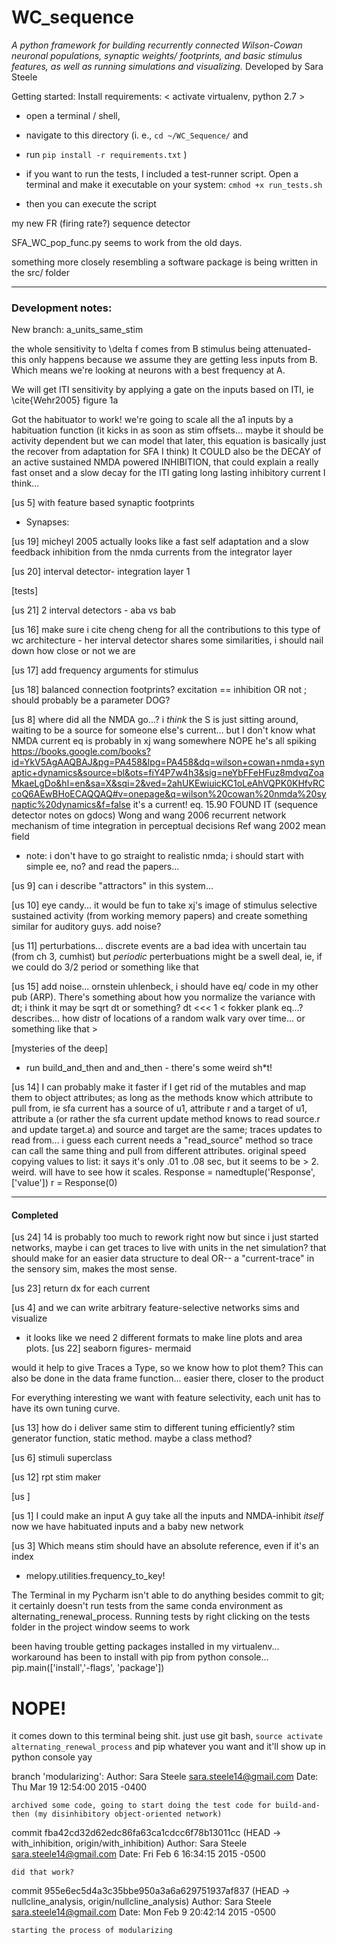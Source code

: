 # WC_sequence

_A python framework for building recurrently connected Wilson-Cowan neuronal populations,
synaptic weights/ footprints, and basic stimulus features, as well as running simulations 
and visualizing._
Developed by Sara Steele


Getting started:
Install requirements:
< activate virtualenv, python 2.7 >
- open a terminal / shell, 
- navigate to this directory 
(i. e., `cd ~/WC_Sequence/` and 
- run 
`pip install -r requirements.txt` )


- if you want to run the tests, I included a test-runner script.
Open a terminal and make it executable on your system:
`cmhod +x run_tests.sh`
- then you can execute the script 

my new FR (firing rate?) sequence detector

SFA_WC_pop_func.py seems to work from the old days.

something more closely resembling a software package is being written in the src/ folder
__________________________
### Development notes: 
New branch: a_units_same_stim

the whole sensitivity to \delta f comes from B stimulus being attenuated- 
this only happens because we assume they are getting less inputs from B. 
Which means we're looking at neurons with a best frequency at A.

We will get ITI sensitivity by applying a gate on the inputs based on ITI, ie \cite{Wehr2005} figure 1a

Got the habituator to work! we're going to scale all the a1 inputs by a 
habituation function (it kicks in as soon as stim offsets... maybe it should be activity dependent but 
we can model that later, this equation is basically just the recover from adaptation for SFA I think)
It COULD also be the DECAY of an active sustained NMDA powered INHIBITION, that could explain a really fast 
onset and a slow decay for the ITI gating long lasting inhibitory current I think...

[us 5]
with feature based synaptic footprints
- Synapses:



[us 19]
micheyl 2005 actually looks like a fast self adaptation and a slow feedback inhibition from the nmda currents from the 
integrator layer

[us 20]
interval detector- integration layer 1



[tests]


[us 21]
2 interval detectors - aba vs bab


[us 16]
make sure i cite cheng cheng for all the contributions to this type of wc architecture - her interval detector shares 
some similarities, i should nail down how close or not we are

[us 17]
add frequency arguments for stimulus


[us 18]
balanced connection footprints? excitation == inhibition
OR not ; should probably be a parameter
DOG?

[us 8]
where did all the NMDA go...? i _think_ the S is just sitting around,
waiting to be a source for someone else's current... but I don't know what NMDA current eq is
probably in xj wang somewhere NOPE he's all spiking
https://books.google.com/books?id=YkV5AgAAQBAJ&pg=PA458&lpg=PA458&dq=wilson+cowan+nmda+synaptic+dynamics&source=bl&ots=fiY4P7w4h3&sig=neYbFFeHFuz8mdvqZoaMkaeLgDo&hl=en&sa=X&sqi=2&ved=2ahUKEwiuicKC1oLeAhVQPK0KHfvRCcoQ6AEwBHoECAQQAQ#v=onepage&q=wilson%20cowan%20nmda%20synaptic%20dynamics&f=false
it's a current! eq. 15.90
FOUND IT (sequence detector notes on gdocs)
Wong and wang 2006 recurrent network mechanism of time integration in perceptual decisions
Ref wang 2002 mean field
- note: i don't have to go straight to realistic nmda; i should start with simple ee, no?
and read the papers...

[us 9]
can i describe "attractors" in this system...

[us 10]
eye candy... it would be fun to take xj's image of stimulus selective sustained activity (from working memory papers) 
and create something similar for auditory guys.
add noise?

[us 11]
perturbations... discrete events are a bad idea with uncertain tau (from ch 3, cumhist)
but _periodic_ perterbuations might be a swell deal, ie, if we could do 3/2 period or something like that
<in phase vs out of phase>

[us 15]
add noise... ornstein uhlenbeck, i should have eq/ code in my other pub (ARP). There's something about how you normalize 
the variance with dt; i think it may be sqrt dt or something? dt <<< 1
< fokker plank eq...? describes... how distr of locations of a random walk vary over time... or something like that >

[mysteries of the deep]
- run build_and_then and and_then - there's some weird sh*t!



[us 14]
I can probably make it faster if I get rid of the mutables and map them to object attributes;
as long as the methods know which attribute to pull from, ie sfa current has a source of u1, attribute r
and a target of u1, attribute a (or rather the sfa current update method knows to read source.r and update target.a) 
and source and target are the same; traces updates to read from...
i guess each current needs a "read_source" method so trace can call the same thing and pull from different attributes.
original speed copying values to list:
it says it's only .01 to .08 sec, but it seems to be > 2. weird.
will have to see how it scales.
Response = namedtuple('Response', ['value'])
r = Response(0)
____


#### Completed


[us 24]
14 is probably too much to rework right now but since i just started networks, 
maybe i can get traces to live with units in the net simulation? that should make for an easier data structure to deal
OR-- a "current-trace" in the sensory sim, makes the most sense.

[us 23]
return dx for each current


[us 4]
and we can write arbitrary feature-selective networks sims and visualize
- it looks like we need 2 different formats to make line plots and area plots.
[us 22]
seaborn figures- mermaid

would it help to give Traces a Type, so we know how to plot them? This can also be done in the data frame function... easier there, closer to the product


For everything interesting we want with feature selectivity, each unit has to have its own tuning curve.

[us 13]
how do i deliver same stim to different tuning efficiently?
stim generator function, static method. maybe a class method?


[us 6]
stimuli superclass

[us 12] 
rpt stim maker

[us ]

[us 1]
I could make an input A guy take all the inputs and NMDA-inhibit _itself_
now we have habituated inputs and a baby new network

[us 3]
Which means stim should have an absolute reference, even if it's an index
- melopy.utilities.frequency_to_key!

The Terminal in my Pycharm isn't able to do anything besides commit to git; it certainly doesn't run tests from the same
conda environment as alternating_renewal_process. Running tests by right clicking on the tests folder in the project
window seems to work

been having trouble getting packages installed in my virtualenv...
workaround has been to install with pip from python console...
pip.main(['install','-flags', 'package'])
# NOPE! 
it comes down to this terminal being shit. just use git bash,
`source activate alternating_renewal_process`
and pip whatever you want and it'll show up in python console yay

branch 'modularizing':
Author: Sara Steele <sara.steele14@gmail.com>
Date:   Thu Mar 19 12:54:00 2015 -0400

    archived some code, going to start doing the test code for build-and-then (my disinhibitory object-oriented network)


commit fba42cd32d62edc86fa63ca1cdcc6f78b13011cc (HEAD -> with_inhibition, origin/with_inhibition)
Author: Sara Steele <sara.steele14@gmail.com>
Date:   Fri Feb 6 16:34:15 2015 -0500

    did that work?

commit 955e6ec5d4a3c35bbe950a3a6a629751937af837 (HEAD -> nullcline_analysis, origin/nullcline_analysis)
Author: Sara Steele <sara.steele14@gmail.com>
Date:   Mon Feb 9 20:42:14 2015 -0500

    starting the process of modularizing
